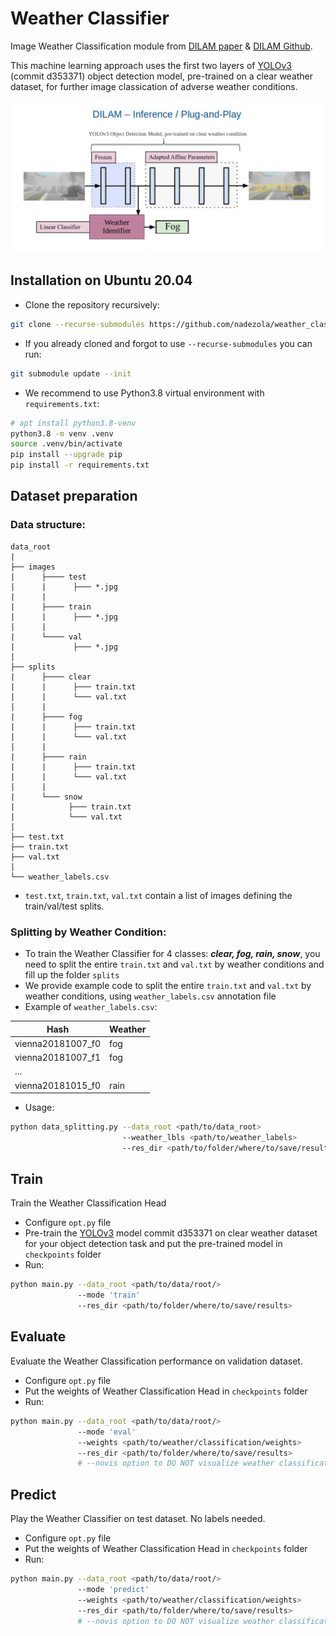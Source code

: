 # Weather Classifier
Image Weather Classification module from [DILAM paper](https://arxiv.org/abs/2305.18953) & [DILAM Github](https://github.com/jmiemirza/DILAM). 

This machine learning approach uses the first two layers of [YOLOv3](https://github.com/ultralytics/yolov3) (commit d353371) object detection model, pre-trained on a clear weather 
dataset, for further image classication of adverse weather conditions.

![](docs/DILAM_WeatherClassifier.jpg "DILAM")

## Installation on Ubuntu 20.04
* Clone the repository recursively:
```bash
git clone --recurse-submodules https://github.com/nadezola/weather_classifier.git
```
* If you already cloned and forgot to use `--recurse-submodules` you can run: 
```bash
git submodule update --init
```

* We recommend to use Python3.8 virtual environment with `requirements.txt`:

```bash
# apt install python3.8-venv
python3.8 -m venv .venv
source .venv/bin/activate
pip install --upgrade pip
pip install -r requirements.txt
```


## Dataset preparation
### Data structure:
```
data_root
|
├── images
|      ├──── test
|      |      ├─── *.jpg
|      |
|      ├──── train
|      |      ├─── *.jpg
|      |
|      └──── val
|             ├─── *.jpg
|
├── splits
|      ├──── clear
|      |      ├─── train.txt
|      |      └─── val.txt
|      |
|      ├──── fog
|      |      ├─── train.txt
|      |      └─── val.txt
|      |
|      ├──── rain
|      |      ├─── train.txt
|      |      └─── val.txt
|      |
|      └─── snow
|            ├─── train.txt
|            └─── val.txt
|
├── test.txt
├── train.txt
├── val.txt
|
└── weather_labels.csv 
```
* `test.txt`, `train.txt`, `val.txt` contain a list of images defining the train/val/test splits.

### Splitting by Weather Condition:
* To train the Weather Classifier for 4 classes: _**clear, fog, rain, snow**_, you need to split 
the entire `train.txt` and `val.txt` by weather conditions and fill up the folder `splits`
* We provide example code to split the entire `train.txt` and `val.txt` by weather conditions, using
`weather_labels.csv` annotation file  
* Example of `weather_labels.csv`:

| Hash              | Weather |
|-------------------|---------|
| vienna20181007_f0 | fog     |
| vienna20181007_f1 | fog     |
| ...               |         |
| vienna20181015_f0 | rain    |

* Usage:
```bash
python data_splitting.py --data_root <path/to/data_root> 
                         --weather_lbls <path/to/weather_labels>
                         --res_dir <path/to/folder/where/to/save/results>
```

## Train
Train the Weather Classification Head
* Configure `opt.py` file
* Pre-train the [YOLOv3](https://github.com/ultralytics/yolov3) model commit d353371 on clear weather dataset for your object detection task 
and put the pre-trained model in `checkpoints` folder
* Run:
```bash
python main.py --data_root <path/to/data/root/> 
               --mode 'train'
               --res_dir <path/to/folder/where/to/save/results>
```

## Evaluate
Evaluate the Weather Classification performance on validation dataset.
* Configure `opt.py` file
* Put the weights of Weather Classification Head in `checkpoints` folder
* Run:
```bash
python main.py --data_root <path/to/data/root/> 
               --mode 'eval'
               --weights <path/to/weather/classification/weights>
               --res_dir <path/to/folder/where/to/save/results>
               # --novis option to DO NOT visualize weather classification results
```

## Predict
Play the Weather Classifier on test dataset. No labels needed.
* Configure `opt.py` file
* Put the weights of Weather Classification Head in `checkpoints` folder
* Run:
```bash
python main.py --data_root <path/to/data/root/> 
               --mode 'predict'
               --weights <path/to/weather/classification/weights>
               --res_dir <path/to/folder/where/to/save/results>
               # --novis option to DO NOT visualize weather classification results
```